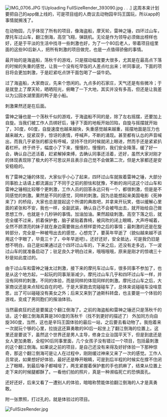 
![IMG_0706.JPG](http://upload-images.jianshu.io/upload_images/1261094-3235f288132b341b.JPG?imageMogr2/auto-orient/strip%7CimageView2/2/w/1240)
![Uploading FullSizeRender_393090.jpg . . .]
这周本来计划要把自己的app做上线的，可是项目组的人商议去动物园辛玛王国玩，所以app的事情就搁浅了。

在动物园，几乎体现了所有的项目，像海盗船，摩天轮，雷神之锤，四环过山车，摩托车过山车，翻江倒海，高空飞翔，弹跳机。无论是作为领导必须做出榜样也好，还是于平淡的生活中找寻一些刺激也好，为了一个80后老人，带着项目组里面的这些90后新人，把所有刺激的项目做完，也是一点值得骄傲的事情。

最开始的是海盗船，荡秋千的游戏，只是摆动幅度要大很多，尤其是在最高点下落的时候的失重的感觉，让我一个没有吃早饭的人差点吐出来；听同事说，下面的项目将会更加刺激，于是赶紧吃点饼干面包喝了一袋牛奶。

过了海盗船，大家商议，先来个悠闲的。九点多的石家庄，天气还是有些微冷；于是就登上了摩天轮，晒晒阳光，俯瞰了一下大地，其实并没有多高，但还是让我差以为公园水湖里面的鸭子是小船。

刺激果然还是在后面。

雷神之锤也是一个荡秋千似的游戏，于海盗船不同的是，除了左右摇摆，还要加上自旋。当我们被工作人员绑好后，锤子下面的地板开始凹陷，自旋与摇摆就开始了，30度，60度，自旋速度也越来越快，失重感觉越来越重，摇摆地面是压力也越来越大，捉紧双手，惊讶的表情，呼喊声，不断的涌现。甚至都有认怂的声音喊出，而我几乎紧张的都没有呼喊，坚持不住的时候就闭上眼进，然而手还是紧紧扒着栏杆。终于终于，幅度小了下来，慢慢的，慢慢的，我们安全降落，缓了好一会，确认自己还活着，赶紧解掉束缚，去确认同事还活着，还好，虽然大家对刚才的体现表现除了极大的不可思议并且表示自己觉不会做第二次，但是大家都还是安安稳稳的。

有了雷神之锤的体现，大家似乎小心了起来，四环过山车就挨着雷神之锤，大部分同事脸上话语上都流漏出了不同于之前的胆怯和犹豫，不断的询问这这个过山车和雷神之锤相比较哪个更刺激，工作人员的回答永远只有一个，都很刺激，但是是不同感觉的刺激。果然是不同的感觉，同样的刺激。因为总能想起来美国电影《死神来了》的桥段，大家也总是提起这个所谓的典故吧，并拿来开玩笑，借以缓解心里面的紧张和不安，我也一样，全副武装，确认自己不会被甩出去，就开始给自己做思想工作，也就是十几秒钟的事情。加油加油。果然超级刺激。高空下落之后，就完全缓不过来，抓着保护套，脑子紧贴着靠椅，被风吹的闭上眼睛，大声呼喊着，全然不顾漂亮的妹子就在身边需要做出点榜样耍帅之后的事情；最刺激的还是在旋转部分，完全是一种被甩出去的感觉，心想完了，要英年早逝了（貌似越来越不该用这个字眼了，毕竟三十了，中年早逝吧）。还好还好，安全抵达，可是我仍旧是想不明白，自己是如果通过这个四环过山车的，下来之后，还没有走多远，下一波过山车的就准备启动了；驻足良久才明白过来，哦哦哦哦，原来是刚才的惊魂三十秒是如此度过的。

由于过山车和雷神之锤太过刺激，接下来的摩托车过山车，很多同事不参加了，也是从这个地方起，一起玩的同事渐渐减少。摩托过山车几乎和四环过山车一样，并没有同样的刺激，不同的体验，而是同样的体现同样的刺激。摩托过山车之后，大家商议还是来点轻松自在的吧，于是大家跑去完碰碰车了，总体来说碰碰车没啥意思，出了可以碰碰没有美女之外；后来又来到了迪斯科转盘，也主要是一个体验的游戏，变成了男同胞们的揩油体验。

当然最疯狂的还是要属这个翻江倒海了。之前的海盗船和雷神之锤还只是荡秋千的话，这个翻江倒海真算是360度的荡秋千（找不到更好的描述了） 外加同方向自旋360度，当然，这也是辛玛王国体验的最后一站，之后要去看动物了。我抱着来一次就玩个够的心里，拉拢这还算勇敢的90后一起坐上了翻江倒海的位置上。这里还是要说下，虽然这个世界还是男人主导，修身立业治国平天下，但是到底还是女人更加勇敢，全程90后同事里面，几个女孩子没有错过一个项目，包括最刺激的这个翻江倒海。如果说之前的项目，是自己还没有来得及好好体验一下那种惊奇，那这个翻江倒海可是让人在过程中，刚刚缓过神来又来了一次的感觉。工作人员常说，如果想好好体验，最好还是睁开眼睛，可是到后半程的时候实在撑不住闭上了眼睛，到最后嗓子都喊哑了，两支紧握着保护套的手也抓麻了，结束从位置上走下来的时候腿都酥了。一看他们拍的照片，真是一种濒临死亡的恐惧面孔。

还好还好，后来又看了一遭别人的体验，暗暗称赞能体验翻江倒海的人才是真勇敢。

附一张票照，打过孔的，就是体验过的项目。

![FullSizeRender.jpg](http://upload-images.jianshu.io/upload_images/1261094-bc89902e9367c393.jpg?imageMogr2/auto-orient/strip%7CimageView2/2/w/1240)
